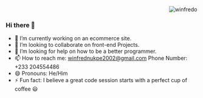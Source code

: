 <p align="right"> <img src="https://komarev.com/ghpvc/?username=winfredo&label=Profile%20views&color=e91e63&style=flat" alt="winfredo" /> </p>

### Hi there 👋

- 🔭 I’m currently working on an ecommerce site.
- 👯 I’m looking to collaborate on front-end Projects.
- 🤔 I’m looking for help on how to be a better programmer.
- 📫 How to reach me: winfrednukpe2002@gmail.com Phone Number: +233 204554486
- 😄 Pronouns: He/Him
- ⚡ Fun fact: I believe a great code session starts with a perfect cup of coffee 😃
  


<!-- 
Here are some ideas to get you started:

- 🔭 I’m currently working on ...
- 🌱 I’m currently learning Next Js...
- 👯 I’m looking to collaborate on front-end Projects
- 🤔 I’m looking for help with ...
- 💬 Ask me about ...
- 📫 How to reach me: ...
- 😄 Pronouns: ...
- ⚡ Fun fact: ...
 -->
